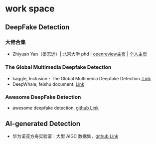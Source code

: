 # work space

## DeepFake Detection

### 大佬合集

* Zhiyuan Yan（晏志远）| 北京大学 phd | [openreview主页](https://openreview.net/profile?id=~Zhiyuan_Yan3) | [个人主页](https://yzy-stack.github.io/)

### The Global Multimedia Deepfake Detection

* kaggle, Inclusion・The Global Multimedia Deepfake Detection.[ Link](https://www.kaggle.com/competitions/multi-ffdi/submissions)
* DeepWhale, feishu document. [Link](https://datawhaler.feishu.cn/wiki/Uou8w9igsibGP7kduiycCgesnOh)

### Awesome DeepFake Detection

* awesome deepfake detection, [github Link](https://github.com/Daisy-Zhang/Awesome-Deepfakes)

## AI-generated Detection

* 华为诺亚方舟实验室｜大型 AIGC 数据集，[github Link](https://github.com/GenImage-Dataset/GenImage)
